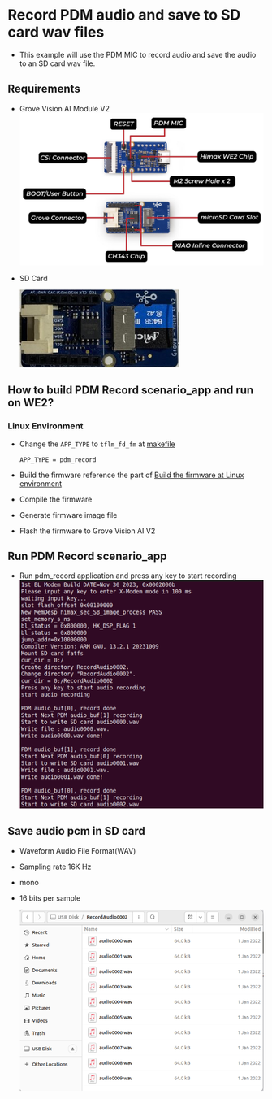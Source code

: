 # Record PDM audio and save to SD card wav files
- This example will use the PDM MIC to record audio and save the audio to an SD card wav file.
  
## Requirements
- Grove Vision AI Module V2
    ![alt text](../../../../images/grove_vision_ai_v2_all.jpg)
- SD Card
  
    ![alt text](../../../../images/grove_ai_v2_with_sd.jpg)


## How to build PDM Record scenario_app and run on WE2?
### Linux Environment
- Change the `APP_TYPE` to `tflm_fd_fm` at [makefile](https://github.com/HimaxWiseEyePlus/Seeed_Grove_Vision_AI_Module_V2/blob/main/EPII_CM55M_APP_S/makefile)
    ```
    APP_TYPE = pdm_record
    ```
- Build the firmware reference the part of [Build the firmware at Linux environment](https://github.com/HimaxWiseEyePlus/Seeed_Grove_Vision_AI_Module_V2?tab=readme-ov-file#build-the-firmware-at-linux-environment)

- Compile the firmware
- Generate firmware image file
- Flash the firmware to Grove Vision AI V2

## Run PDM Record scenario_app
- Run pdm_record application and press any key to start recording
    ![alt text](../../../../images/pdm_record.png)

## Save audio pcm in SD card
- Waveform Audio File Format(WAV)
- Sampling rate 16K Hz
- mono
- 16 bits per sample
  
    ![alt text](../../../../images/pdm_record_usb_disk.png)